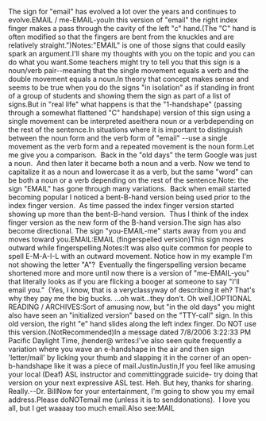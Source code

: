 The sign for "email" has evolved a lot over the years and 
	continues to evolve.EMAIL / me-EMAIL-youIn this version of "email" the right index finger makes a pass 
	through the cavity of the left "c" hand.(The "C" hand is often modified so that the fingers are bent from the 
	knuckles and are relatively straight.")Notes:"EMAIL" is one of those signs that could easily spark an argument.I'll share my thoughts with you on the topic and you can do what you want.Some teachers might try to tell you that this sign is a noun/verb 
	pair--meaning that the single movement equals a verb and the double movement 
	equals a noun.In theory that concept makes sense and seems to be true when you do the 
	signs "in isolation" as if standing in front of a group of students and 
	showing them the sign as part of a list of signs.But in "real life" what happens is that the "1-handshape" (passing through a 
	somewhat flattened "C" handshape) version of this sign using a single movement can be interpreted 
	aseithera noun or a verbdepending on the rest of the sentence.In situations where it is important to distinguish between the noun form and 
	the verb form of "email" --use 
	a single movement as the verb form and a repeated movement is the noun form.Let me give you a comparison.  Back in the "old days" the term Google 
	was just a noun.  And then later it became both a noun and a verb. Now 
	we tend to capitalize it as a noun and lowercase it as a verb, but the same 
	"word" can be both a noun or a verb depending on the rest of the sentence.Note: the sign "EMAIL" has gone through many variations. 
	Back when email started becoming popular I noticed a bent-B-hand version 
	being used prior to the index finger version.  As time passed the index 
	finger version started showing up more than the bent-B-hand version.  
	Thus I think of the index finger version as the new form of the B-hand 
	version.The sign has also become directional. The sign "you-EMAIL-me" starts away 
	from you and moves toward you.EMAIL:EMAIL (fingerspelled version)This sign moves outward while fingerspelling.Notes:It was also quite common for people to spell E-M-A-I-L with an outward 
	movement. Notice how in my example I'm not showing the letter "A"?  
	Eventually the fingerspelling version became shortened more and more until 
	now there is a version of "me-EMAIL-you" that literally looks as if you are 
	flicking a booger at someone to say "I'll email you."  (Yes, I know, 
	that is a veryclassyway of describing it eh? That's why they pay me 
	the big bucks. ...oh wait...they don't. Oh well.)OPTIONAL READING / ARCHIVES:Sort of amusing now, but "in the old days" you might also have seen an "initialized version" based on the
  "TTY-call" sign. In this old version, the right "e" hand slides along the left index
  finger. Do NOT use this version.(NotRecommended)In a message dated 7/8/2006 3:22:33 PM Pacific Daylight Time, jhender@ 
		writes:I've also seen quite frequently a variation where you wave an 
		e-handshape in the air and then sign 'letter/mail' by licking your thumb 
		and slapping it in the corner of an open-b-handshape like it was a piece 
		of mail.JustinJustin,If you feel like amusing your local (Deaf) ASL instructor and committinggrade 
	suicide- try doing that version on your next expressive ASL test. Heh.
	But hey, thanks for sharing. Really.--Dr. BillNow for your entertainment, I'm going to show you my email address.Please doNOTemail me (unless it is to senddonations).  I love you all, 
	but I get waaaay too much email.Also see:MAIL